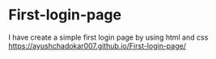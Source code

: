 # First-login-page
I have create a simple first login page by using html and css https://ayushchadokar007.github.io/First-login-page/
